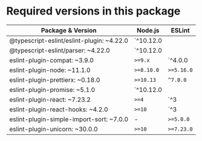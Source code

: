 # Required versions in this package

| Package & Version                         | Node.js                | ESLint                                 |
| ----------------------------------------- | ---------------------- | -------------------------------------- |
| @typescript-eslint/eslint-plugin: ~4.22.0 | `^10.12.0 || >=12.0.0` | `^5.0.0 || ^6.0.0 || ^7.0.0`           |
| @typescript-eslint/parser: ~4.22.0        | `^10.12.0 || >=12.0.0` | `^5.0.0 || ^6.0.0 || ^7.0.0`           |
| eslint-plugin-compat: ~3.9.0              | `>=9.x`                | `^4.0.0 || ^5.0.0 || ^6.0.0 || ^7.0.0` |
| eslint-plugin-node: ~11.1.0               | `>=8.10.0`             | `>=5.16.0`                             |
| eslint-plugin-prettierx: ~0.18.0          | `>=10.13`              | `^7.0.0`                               |
| eslint-plugin-promise: ~5.1.0             | `^10.12.0 || >=12.0.0` | `^7.0.0`                               |
| eslint-plugin-react: ~7.23.2              | `>=4`                  | `^3 || ^4 || ^5 || ^6 || ^7`           |
| eslint-plugin-react-hooks: ~4.2.0         | `>=10`                 | `^3 || ^4 || ^5 || ^6 || ^7`           |
| eslint-plugin-simple-import-sort: ~7.0.0  | -                      | `>=5.0.0`                              |
| eslint-plugin-unicorn: ~30.0.0            | `>=10`                 | `>=7.23.0`                             |
